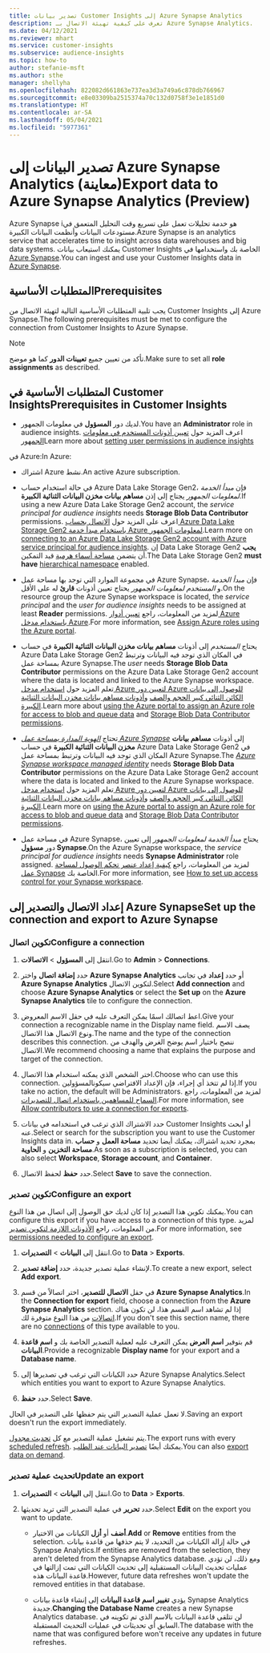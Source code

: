 ```yaml
---
title: تصدير بيانات Customer Insights إلى Azure Synapse Analytics
description: تعرف على كيفية تهيئة الاتصال بـ Azure Synapse Analytics.
ms.date: 04/12/2021
ms.reviewer: mhart
ms.service: customer-insights
ms.subservice: audience-insights
ms.topic: how-to
author: stefanie-msft
ms.author: sthe
manager: shellyha
ms.openlocfilehash: 822082d661863e737ea3d3a749a6c878db766967
ms.sourcegitcommit: e8e03309ba2515374a70c132d0758f3e1e1851d0
ms.translationtype: HT
ms.contentlocale: ar-SA
ms.lasthandoff: 05/04/2021
ms.locfileid: "5977361"
---
```

# <a name="export-data-to-azure-synapse-analytics-preview"></a><span data-ttu-id="20a16-103">تصدير البيانات إلى Azure Synapse Analytics (معاينة)</span><span class="sxs-lookup"><span data-stu-id="20a16-103">Export data to Azure Synapse Analytics (Preview)</span></span>

<span data-ttu-id="20a16-104">Azure Synapse iهو خدمة تحليلات تعمل على تسريع وقت التحليل المتعمق في مستودعات البيانات وأنظمت البيانات الكبيرة.</span><span class="sxs-lookup"><span data-stu-id="20a16-104">Azure Synapse is an analytics service that accelerates time to insight across data warehouses and big data systems.</span></span> <span data-ttu-id="20a16-105">يمكنك استيعاب بيانات Customer Insights الخاصة بك واستخدامها في [Azure Synapse](/azure/synapse-analytics/overview-what-is).</span><span class="sxs-lookup"><span data-stu-id="20a16-105">You can ingest and use your Customer Insights data in [Azure Synapse](/azure/synapse-analytics/overview-what-is).</span></span>

## <a name="prerequisites"></a><span data-ttu-id="20a16-106">المتطلبات الأساسية</span><span class="sxs-lookup"><span data-stu-id="20a16-106">Prerequisites</span></span>

<span data-ttu-id="20a16-107">يجب تلبية المتطلبات الأساسية التالية لتهيئة الاتصال من Customer Insights إلى Azure Synapse.</span><span class="sxs-lookup"><span data-stu-id="20a16-107">The following prerequisites must be met to configure the connection from Customer Insights to Azure Synapse.</span></span>

> [!NOTE]
> <span data-ttu-id="20a16-108">تأكد من تعيين جميع **تعيينات الدور** كما هو موضح.</span><span class="sxs-lookup"><span data-stu-id="20a16-108">Make sure to set all **role assignments** as described.</span></span>  

## <a name="prerequisites-in-customer-insights"></a><span data-ttu-id="20a16-109">المتطلبات الأساسية في Customer Insights</span><span class="sxs-lookup"><span data-stu-id="20a16-109">Prerequisites in Customer Insights</span></span>

* <span data-ttu-id="20a16-110">لديك دور **المسؤول** في معلومات الجمهور.</span><span class="sxs-lookup"><span data-stu-id="20a16-110">You have an **Administrator** role in audience insights.</span></span> <span data-ttu-id="20a16-111">اعرف المزيد حول [تعيين أذونات المستخدم في معلومات الجمهور](permissions.md#assign-roles-and-permissions)</span><span class="sxs-lookup"><span data-stu-id="20a16-111">Learn more about [setting user permissions in audience insights](permissions.md#assign-roles-and-permissions)</span></span>

<span data-ttu-id="20a16-112">في Azure:</span><span class="sxs-lookup"><span data-stu-id="20a16-112">In Azure:</span></span> 

- <span data-ttu-id="20a16-113">اشتراك Azure نشط.</span><span class="sxs-lookup"><span data-stu-id="20a16-113">An active Azure subscription.</span></span>

- <span data-ttu-id="20a16-114">في حالة استخدام حساب Azure Data Lake Storage Gen2، فإن *مبدأ الخدمة لمعلومات الجمهور* يجتاج إلى إذن **مساهم بيانات مخزن البيانات الثنائية الكبيرة**.</span><span class="sxs-lookup"><span data-stu-id="20a16-114">If using a new Azure Data Lake Storage Gen2 account, the *service principal for audience insights* needs **Storage Blob Data Contributor** permissions.</span></span> <span data-ttu-id="20a16-115">اعرف على المزيد حول [الاتصال بحساب Azure Data Lake Storage Gen2 باستخدام مبدأ خدمة Azure لمعلومات الجمهور](connect-service-principal.md).</span><span class="sxs-lookup"><span data-stu-id="20a16-115">Learn more on [connecting to an Azure Data Lake Storage Gen2 account with Azure service principal for audience insights](connect-service-principal.md).</span></span> <span data-ttu-id="20a16-116">إن Data Lake Storage Gen2 **يجب** أن يتضمن [مساحة أسماء هرمية](/azure/storage/blobs/data-lake-storage-namespace) قيد التمكين.</span><span class="sxs-lookup"><span data-stu-id="20a16-116">The Data Lake Storage Gen2 **must have** [hierarchical namespace](/azure/storage/blobs/data-lake-storage-namespace) enabled.</span></span>

- <span data-ttu-id="20a16-117">في مجموعة الموارد التي توجد بها مساحة عمل Azure Synapse، فإن *مبدأ الخدمة* و *المستخدم لمعلومات الجمهور* يحتاج  تعيين أذونات **قارئ** له على الأقل.</span><span class="sxs-lookup"><span data-stu-id="20a16-117">On the resource group the Azure Synapse workspace is located, the *service principal* and the *user for audience insights* needs to be assigned at least **Reader** permissions.</span></span> <span data-ttu-id="20a16-118">لمزيد من المعلومات، راجع [تعيين أدوار Azure باستخدام مدخل Azure](/azure/role-based-access-control/role-assignments-portal).</span><span class="sxs-lookup"><span data-stu-id="20a16-118">For more information, see [Assign Azure roles using the Azure portal](/azure/role-based-access-control/role-assignments-portal).</span></span>

- <span data-ttu-id="20a16-119">يحتاج *المستخدم* إلى أذونات **مساهم بيانات مخزن البيانات الثنائية الكبيرة** في حساب Azure Data Lake Storage Gen2 في المكان الذي توجد فيه البيانات وترتبط بمساحة عمل Azure Synapse.</span><span class="sxs-lookup"><span data-stu-id="20a16-119">The *user* needs **Storage Blob Data Contributor** permissions on the Azure Data Lake Storage Gen2 account where the data is located and linked to the Azure Synapse workspace.</span></span> <span data-ttu-id="20a16-120">تعلم المزيد حول [استخدام مدخل Azure لتعيين دور Azure للوصول إلى بيانات الكائن الثنائي كبير الحجم والصف](/azure/storage/common/storage-auth-aad-rbac-portal) و[أذونات مساهم بيانات مخزن البيانات الثنائية الكبيرة](/azure/role-based-access-control/built-in-roles#storage-blob-data-contributor).</span><span class="sxs-lookup"><span data-stu-id="20a16-120">Learn more about [using the Azure portal to assign an Azure role for access to blob and queue data](/azure/storage/common/storage-auth-aad-rbac-portal) and [Storage Blob Data Contributor permissions](/azure/role-based-access-control/built-in-roles#storage-blob-data-contributor).</span></span>

- <span data-ttu-id="20a16-121">تحتاج *[الهوية المدارة بمساحة عمل Azure Synapse](/azure/synapse-analytics/security/synapse-workspace-managed-identity)* إلى أذونات **مساهم بيانات مخزن البيانات الثنائية الكبيرة** في حساب Azure Data Lake Storage Gen2 في المكان الذي توجد فيه البيانات وترتبط بمساحة عمل Azure Synapse.</span><span class="sxs-lookup"><span data-stu-id="20a16-121">The *[Azure Synapse workspace managed identity](/azure/synapse-analytics/security/synapse-workspace-managed-identity)* needs **Storage Blob Data Contributor** permissions on the Azure Data Lake Storage Gen2 account where the data is located and linked to the Azure Synapse workspace.</span></span> <span data-ttu-id="20a16-122">تعلم المزيد حول [استخدام مدخل Azure لتعيين دور Azure للوصول إلى بيانات الكائن الثنائي كبير الحجم والصف](/azure/storage/common/storage-auth-aad-rbac-portal) و[أذونات مساهم بيانات مخزن البيانات الثنائية الكبيرة](/azure/role-based-access-control/built-in-roles#storage-blob-data-contributor).</span><span class="sxs-lookup"><span data-stu-id="20a16-122">Learn more on [using the Azure portal to assign an Azure role for access to blob and queue data](/azure/storage/common/storage-auth-aad-rbac-portal) and [Storage Blob Data Contributor permissions](/azure/role-based-access-control/built-in-roles#storage-blob-data-contributor).</span></span>

- <span data-ttu-id="20a16-123">في مساحة عمل Azure Synapse، يحتاج *مبدأ الخدمة لمعلومات الجمهور* إلى تعيين دور **مسؤول  Synapse**.</span><span class="sxs-lookup"><span data-stu-id="20a16-123">On the Azure Synapse workspace, the *service principal for audience insights* needs **Synapse Administrator** role assigned.</span></span> <span data-ttu-id="20a16-124">لمزيد من المعلومات، راجع [كيفية إعداد عنصر تحكم الوصول لمساحة عمل Synapse](/azure/synapse-analytics/security/how-to-set-up-access-control) الخاصة بك.</span><span class="sxs-lookup"><span data-stu-id="20a16-124">For more information, see [How to set up access control for your Synapse workspace](/azure/synapse-analytics/security/how-to-set-up-access-control).</span></span>

## <a name="set-up-the-connection-and-export-to-azure-synapse"></a><span data-ttu-id="20a16-125">إعداد الاتصال والتصدير إلى Azure Synapse</span><span class="sxs-lookup"><span data-stu-id="20a16-125">Set up the connection and export to Azure Synapse</span></span>

### <a name="configure-a-connection"></a><span data-ttu-id="20a16-126">تكوين اتصال</span><span class="sxs-lookup"><span data-stu-id="20a16-126">Configure a connection</span></span>

1. <span data-ttu-id="20a16-127">انتقل إلى **المسؤول** > **الاتصالات**.</span><span class="sxs-lookup"><span data-stu-id="20a16-127">Go to **Admin** > **Connections**.</span></span>

1. <span data-ttu-id="20a16-128">حدد **إضافة اتصال** واختر **Azure Synapse Analytics** أو حدد **إعداد** في تجانب **Azure Synapse Analytics** لتكوين الاتصال.</span><span class="sxs-lookup"><span data-stu-id="20a16-128">Select **Add connection** and choose **Azure Synapse Analytics** or select the **Set up** on the **Azure Synapse Analytics** tile to configure the connection.</span></span>

1. <span data-ttu-id="20a16-129">اعط اتصالك اسمًا يمكن التعرف عليه في حقل الاسم المعروض.</span><span class="sxs-lookup"><span data-stu-id="20a16-129">Give your connection a recognizable name in the Display name field.</span></span> <span data-ttu-id="20a16-130">يصف الاسم ونوع الاتصال هذا الاتصال.</span><span class="sxs-lookup"><span data-stu-id="20a16-130">The name and the type of the connection describes this connection.</span></span> <span data-ttu-id="20a16-131">ننصح باختيار اسم يوضح الغرض والهدف من الاتصال.</span><span class="sxs-lookup"><span data-stu-id="20a16-131">We recommend choosing a name that explains the purpose and target of the connection.</span></span>

1. <span data-ttu-id="20a16-132">اختر الشخص الذي يمكنه استخدام هذا الاتصال.</span><span class="sxs-lookup"><span data-stu-id="20a16-132">Choose who can use this connection.</span></span> <span data-ttu-id="20a16-133">إذا لم تتخذ أي إجراء، فإن الإعداد الافتراضي سيكونالمسؤولين.</span><span class="sxs-lookup"><span data-stu-id="20a16-133">If you take no action, the default will be Administrators.</span></span> <span data-ttu-id="20a16-134">لمزيد من المعلومات، راجع [السماح للمساهمين باستخدام اتصال للتصديرات](connections.md#allow-contributors-to-use-a-connection-for-exports).</span><span class="sxs-lookup"><span data-stu-id="20a16-134">For more information, see [Allow contributors to use a connection for exports](connections.md#allow-contributors-to-use-a-connection-for-exports).</span></span>

1. <span data-ttu-id="20a16-135">حدد الاشتراك الذي ترغب في استخدامه في بيانات Customer Insights أو ابحث عنه.</span><span class="sxs-lookup"><span data-stu-id="20a16-135">Select or search for the subscription you want to use the Customer Insights data in.</span></span> <span data-ttu-id="20a16-136">بمجرد تحديد اشتراك، يمكنك أيضا تحديد **مساحة العمل** و **حساب مساحة التخزين** و **الحاوية**.</span><span class="sxs-lookup"><span data-stu-id="20a16-136">As soon as a subscription is selected, you can also select **Workspace**, **Storage account**, and **Container**.</span></span>

1. <span data-ttu-id="20a16-137">حدد **حفظ** لحفظ الاتصال.</span><span class="sxs-lookup"><span data-stu-id="20a16-137">Select **Save** to save the connection.</span></span>

### <a name="configure-an-export"></a><span data-ttu-id="20a16-138">تكوين تصدير</span><span class="sxs-lookup"><span data-stu-id="20a16-138">Configure an export</span></span>

<span data-ttu-id="20a16-139">يمكنك تكوين هذا التصدير إذا كان لديك حق الوصول إلى اتصال من هذا النوع.</span><span class="sxs-lookup"><span data-stu-id="20a16-139">You can configure this export if you have access to a connection of this type.</span></span> <span data-ttu-id="20a16-140">لمزيد من المعلومات، راجع [الأذونات اللازمة لتكوين تصدير](export-destinations.md#set-up-a-new-export).</span><span class="sxs-lookup"><span data-stu-id="20a16-140">For more information, see [permissions needed to configure an export](export-destinations.md#set-up-a-new-export).</span></span>

1. <span data-ttu-id="20a16-141">انتقل إلى **البيانات** > **التصديرات**.</span><span class="sxs-lookup"><span data-stu-id="20a16-141">Go to **Data** > **Exports**.</span></span>

1. <span data-ttu-id="20a16-142">لإنشاء عملية تصدير جديدة، حدد **إضافة تصدير**.</span><span class="sxs-lookup"><span data-stu-id="20a16-142">To create a new export, select **Add export**.</span></span>

1. <span data-ttu-id="20a16-143">في حقل **الاتصال للتصدير**، اختر اتصالاً من قسم **Azure Synapse Analytics**.</span><span class="sxs-lookup"><span data-stu-id="20a16-143">In the **Connection for export** field, choose a connection from the **Azure Synapse Analytics** section.</span></span> <span data-ttu-id="20a16-144">إذا لم تشاهد اسم القسم هذا، لن تكون هناك [اتصالات](connections.md) من هذا النوع متوفرة لك.</span><span class="sxs-lookup"><span data-stu-id="20a16-144">If you don't see this section name, there are no [connections](connections.md) of this type available to you.</span></span>

1. <span data-ttu-id="20a16-145">قم بتوفير **اسم العرض** يمكن التعرف عليه لعملية التصدير الخاصة بك و **اسم قاعدة البيانات**.</span><span class="sxs-lookup"><span data-stu-id="20a16-145">Provide a recognizable **Display name** for your export and a **Database name**.</span></span>

1. <span data-ttu-id="20a16-146">حدد الكيانات التي ترغب في تصديرها إلى Azure Synapse Analytics.</span><span class="sxs-lookup"><span data-stu-id="20a16-146">Select which entities you want to export to Azure Synapse Analytics.</span></span>

1. <span data-ttu-id="20a16-147">حدد **حفظ**.</span><span class="sxs-lookup"><span data-stu-id="20a16-147">Select **Save**.</span></span>

<span data-ttu-id="20a16-148">لا تعمل عملية التصدير التي يتم حفظها على التصدير في الحال.</span><span class="sxs-lookup"><span data-stu-id="20a16-148">Saving an export doesn't run the export immediately.</span></span>

<span data-ttu-id="20a16-149">يتم تشغيل عملية التصدير مع كل [تحديث مجدول](system.md#schedule-tab).</span><span class="sxs-lookup"><span data-stu-id="20a16-149">The export runs with every [scheduled refresh](system.md#schedule-tab).</span></span> <span data-ttu-id="20a16-150">يمكنك أيضًا [تصدير البيانات عند الطلب](export-destinations.md#run-exports-on-demand).</span><span class="sxs-lookup"><span data-stu-id="20a16-150">You can also [export data on demand](export-destinations.md#run-exports-on-demand).</span></span>

### <a name="update-an-export"></a><span data-ttu-id="20a16-151">تحديث عملية تصدير</span><span class="sxs-lookup"><span data-stu-id="20a16-151">Update an export</span></span>

1. <span data-ttu-id="20a16-152">انتقل إلى **البيانات** > **التصديرات**.</span><span class="sxs-lookup"><span data-stu-id="20a16-152">Go to **Data** > **Exports**.</span></span>

1. <span data-ttu-id="20a16-153">حدد **تحرير** في عملية التصدير التي تريد تحديثها.</span><span class="sxs-lookup"><span data-stu-id="20a16-153">Select **Edit** on the export you want to update.</span></span>

   - <span data-ttu-id="20a16-154">**أضف** أو **أزل** الكيانات من الاختيار.</span><span class="sxs-lookup"><span data-stu-id="20a16-154">**Add** or **Remove** entities from the selection.</span></span> <span data-ttu-id="20a16-155">في حالة إزالة الكيانات من التحديد، لا يتم حذفها من قاعدة بيانات Synapse Analytics.</span><span class="sxs-lookup"><span data-stu-id="20a16-155">If entities are removed from the selection, they aren't deleted from the Synapse Analytics database.</span></span> <span data-ttu-id="20a16-156">ومع ذلك، لن تؤدي عمليات تحديث البيانات المستقبلية إلى تحديث الكيانات التي تمت إزالتها في قاعدة البيانات هذه.</span><span class="sxs-lookup"><span data-stu-id="20a16-156">However, future data refreshes won't update the removed entities in that database.</span></span>

   - <span data-ttu-id="20a16-157">يؤدي **تغيير اسم قاعدة البيانات** إلى إنشاء قاعدة بيانات Synapse Analytics جديدة.</span><span class="sxs-lookup"><span data-stu-id="20a16-157">**Changing the Database Name** creates a new Synapse Analytics database.</span></span> <span data-ttu-id="20a16-158">لن تتلقى قاعدة البيانات بالاسم الذي تم تكوينه في السابق أي تحديثات في عمليات التحديث المستقبلة.</span><span class="sxs-lookup"><span data-stu-id="20a16-158">The database with the name that was configured before won't receive any updates in future refreshes.</span></span>

